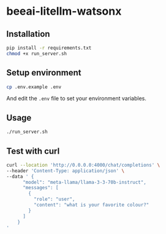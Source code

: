 # beeai-litellm-watsonx

## Installation
```bash
pip install -r requirements.txt
chmod +x run_server.sh
```

## Setup environment
```bash
cp .env.example .env
```
And edit the `.env` file to set your environment variables.

## Usage
```bash
./run_server.sh
```

## Test with curl
```bash
curl --location 'http://0.0.0.0:4000/chat/completions' \
--header 'Content-Type: application/json' \
--data ' {
      "model": "meta-llama/llama-3-3-70b-instruct",
      "messages": [
        {
          "role": "user",
          "content": "what is your favorite colour?"
        }
      ]
    }
'
```